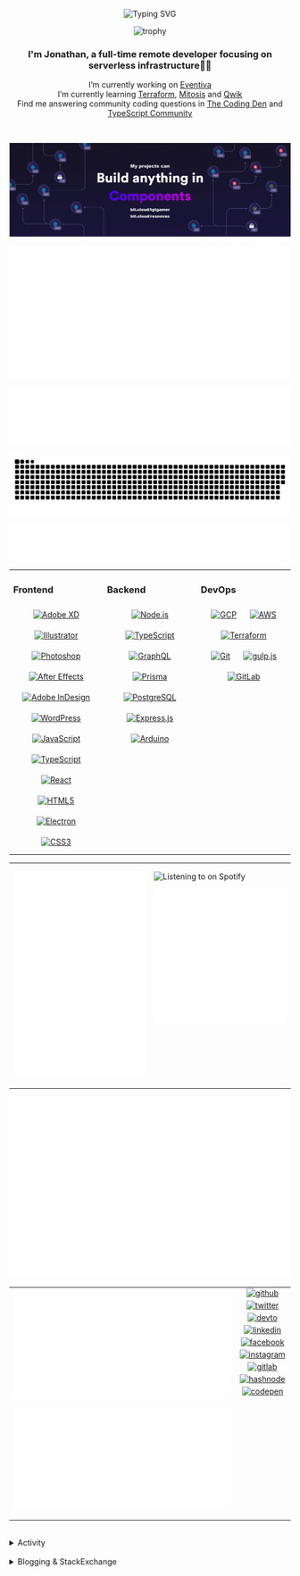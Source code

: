 <div align="center">

![Typing SVG](https://readme-typing-svg.demolab.com?font=Fira+Code&pause=1000&color=1AA9F7¢er=true&vCenter=true&width=275&lines=%3C+%F0%9F%91%8B+Hola%2C+World!+%3E;%3C+%F0%9F%91%8B+Hello%2C+World!+%3E;%3C+%F0%9F%91%8B+Bonjour%2C+World!+%3E;%3C+%F0%9F%91%8B+Welcome%2C+World+%3E)

</div>

<div align="center">

![trophy](https://github-profile-trophy.vercel.app/?username=tgtgamer&no-bg=true&no-frame=true&column=-1&margin-w=15)

</div>  
  
<div align="center">
  
###  I'm Jonathan, a full-time remote developer focusing on serverless infrastructure👨‍💻

I’m currently working on [Eventiva](https://github.com/eventiva/eventiva) </br>
I’m currently learning [Terraform](https://www.terraform.io/), [Mitosis](https://mitosis.builder.io/) and [Qwik](https://qwik.builder.io/) </br>
Find me answering community coding questions in [The Coding Den](https://discord.com/invite/code) and [TypeScript Community](https://discord.gg/typescript)

</div>
<br/>

<div align="center">

[![bit.cloud](./assets/Bit.cloud.png)](https://bit.cloud/tgtgamer)

</div>

<div align="center">

![Metrics](metrics/section-intro.svg)

</div>

<div align="center">

![Metrics](metrics/section-habbits.svg)

<picture>
  <source media="(prefers-color-scheme: dark)" srcset="games/github-snake-dark.svg" />
  <source media="(prefers-color-scheme: light)" srcset="games/github-snake.svg" />
  <img alt="github-snake" src="games/github-snake.svg" />
</picture>

![Metrics](metrics/section-languages.svg)

</div>

<table><tr><td valign="top" width="33%">

### Frontend

<div align="center">  
<a href="https://www.adobe.com/in/products/xd.html" target="_blank"><img style="margin: 10px" src="https://profilinator.rishav.dev/skills-assets/adobexd.png" alt="Adobe XD" height="50" /></a>  
<a href="https://www.adobe.com/in/products/illustrator.html" target="_blank"><img style="margin: 10px" src="https://profilinator.rishav.dev/skills-assets/adobe_illustrator-icon.svg" alt="Illustrator" height="50" /></a>  
<a href="https://www.adobe.com/in/products/photoshop.html" target="_blank"><img style="margin: 10px" src="https://profilinator.rishav.dev/skills-assets/photoshop-plain.svg" alt="Photoshop" height="50" /></a>  
<a href="https://www.adobe.com/in/products/aftereffects.html" target="_blank"><img style="margin: 10px" src="https://profilinator.rishav.dev/skills-assets/aftereffects.png" alt="After Effects" height="50" /></a>  
<a href="https://www.adobe.com/in/products/indesign.html" target="_blank"><img style="margin: 10px" src="https://profilinator.rishav.dev/skills-assets/adobeindesign.svg" alt="Adobe InDesign" height="50" /></a>  
<a href="https://wordpress.com/" target="_blank"><img style="margin: 10px" src="https://profilinator.rishav.dev/skills-assets/wordpress.png" alt="WordPress" height="50" /></a>  
<a href="https://www.javascript.com/" target="_blank"><img style="margin: 10px" src="https://profilinator.rishav.dev/skills-assets/javascript-original.svg" alt="JavaScript" height="50" /></a>  
<a href="https://www.typescriptlang.org/" target="_blank"><img style="margin: 10px" src="https://profilinator.rishav.dev/skills-assets/typescript-original.svg" alt="TypeScript" height="50" /></a>  
<a href="https://reactjs.org/" target="_blank"><img style="margin: 10px" src="https://profilinator.rishav.dev/skills-assets/react-original-wordmark.svg" alt="React" height="50" /></a>  
<a href="https://en.wikipedia.org/wiki/HTML5" target="_blank"><img style="margin: 10px" src="https://profilinator.rishav.dev/skills-assets/html5-original-wordmark.svg" alt="HTML5" height="50" /></a>  
<a href="https://www.electronjs.org/" target="_blank"><img style="margin: 10px" src="https://profilinator.rishav.dev/skills-assets/electron-original.svg" alt="Electron" height="50" /></a>  
<a href="https://www.w3schools.com/css/" target="_blank"><img style="margin: 10px" src="https://profilinator.rishav.dev/skills-assets/css3-original-wordmark.svg" alt="CSS3" height="50" /></a>  
</div>

</td><td valign="top" width="33%">

### Backend

<div align="center">  
<a href="https://nodejs.org/" target="_blank"><img style="margin: 10px" src="https://profilinator.rishav.dev/skills-assets/nodejs-original-wordmark.svg" alt="Node.js" height="50" /></a>  
<a href="https://www.typescriptlang.org/" target="_blank"><img style="margin: 10px" src="https://profilinator.rishav.dev/skills-assets/typescript-original.svg" alt="TypeScript" height="50" /></a>  
<a href="https://graphql.org/" target="_blank"><img style="margin: 10px" src="https://profilinator.rishav.dev/skills-assets/graphql.png" alt="GraphQL" height="50" /></a>  
<a href="https://www.prisma.io/" target="_blank"><img style="margin: 10px" src="https://profilinator.rishav.dev/skills-assets/prisma.png" alt="Prisma" height="50" /></a>  
<a href="https://www.postgresql.org/" target="_blank"><img style="margin: 10px" src="https://profilinator.rishav.dev/skills-assets/postgresql-original-wordmark.svg" alt="PostgreSQL" height="50" /></a>  
<a href="https://expressjs.com/" target="_blank"><img style="margin: 10px" src="https://profilinator.rishav.dev/skills-assets/express-original-wordmark.svg" alt="Express.js" height="50" /></a>  
<a href="https://www.arduino.cc/" target="_blank"><img style="margin: 10px" src="https://profilinator.rishav.dev/skills-assets/arduino.png" alt="Arduino" height="50" /></a>  
</div>

</td><td valign="top" width="33%">

### DevOps

<div align="center">  
<a href="https://cloud.google.com/" target="_blank"><img style="margin: 10px" src="https://profilinator.rishav.dev/skills-assets/google_cloud-icon.svg" alt="GCP" height="50" /></a>  
<a href="https://aws.amazon.com/" target="_blank"><img style="margin: 10px" src="https://profilinator.rishav.dev/skills-assets/amazonwebservices-original-wordmark.svg" alt="AWS" height="50" /></a>  
<a href="https://www.terraform.io/" target="_blank"><img style="margin: 10px" src="https://profilinator.rishav.dev/skills-assets/terraformio-icon.svg" alt="Terraform" height="50" /></a>  
<a href="https://github.com/" target="_blank"><img style="margin: 10px" src="https://profilinator.rishav.dev/skills-assets/git-scm-icon.svg" alt="Git" height="50" /></a>  
<a href="https://gulpjs.com/" target="_blank"><img style="margin: 10px" src="https://profilinator.rishav.dev/skills-assets/gulp-plain.svg" alt="gulp.js" height="50" /></a>  
<a href="https://about.gitlab.com/" target="_blank"><img style="margin: 10px" src="https://profilinator.rishav.dev/skills-assets/gitlab.svg" alt="GitLab" height="50" /></a>  
</div>

</td></tr></table>

<table style="border: none;"><tr style="border: none;"><td valign="top" width="50%" style="border: none;">

![Metrics](metrics/section-sponsors.svg)

</td><td valign="top" width="50%" style="border: none;">

![Listening to on Spotify](https://spotify-github-profile.vercel.app/api/view?uid=21xc6lko2t6sn466piiwtnhuq&cover_image=true&theme=novatorem&bar_color_cover=true)

![Metrics](metrics/section-leetcode.svg)

</td></tr></table>

![Metrics](metrics/section-achievements.svg)


<table style="border: none;"><tr style="border: none;"><td valign="top" width="80%" style="border: none;">

![Metrics](metrics/section-code.svg)

![Metrics](metrics/section-followup.svg)


</td><td valign="top" width="20%" style="border: none;">

<div align="center">

<a href="https://github.com/TGTGamer" target="_blank">
<img src=https://img.shields.io/badge/github-%2324292e.svg?&style=for-the-badge&logo=github&logoColor=white alt=github style="margin-bottom: 5px;" />
</a>

<a href="https://twitter.com/TGTGamer" target="_blank">
<img src=https://img.shields.io/badge/twitter-%2300acee.svg?&style=for-the-badge&logo=twitter&logoColor=white alt=twitter style="margin-bottom: 5px;" />
</a>

<a href="https://dev.to/TGTGamer" target="_blank">
<img src=https://img.shields.io/badge/dev.to-%2308090A.svg?&style=for-the-badge&logo=dev.to&logoColor=white alt=devto style="margin-bottom: 5px;" />
</a>

<a href="https://linkedin.com/in/tgtgamer" target="_blank">
<img src=https://img.shields.io/badge/linkedin-%231E77B5.svg?&style=for-the-badge&logo=linkedin&logoColor=white alt=linkedin style="margin-bottom: 5px;" />
</a>

<a href="https://www.facebook.com/jonathanstevens144" target="_blank">
<img src=https://img.shields.io/badge/facebook-%232E87FB.svg?&style=for-the-badge&logo=facebook&logoColor=white alt=facebook style="margin-bottom: 5px;" />
</a>

<a href="https://instagram.com/tgtgamer" target="_blank">
<img src=https://img.shields.io/badge/instagram-%23000000.svg?&style=for-the-badge&logo=instagram&logoColor=white alt=instagram style="margin-bottom: 5px;" />
</a>

<a href="https://gitlab.com/TGTGamer" target="_blank">
<img src=https://img.shields.io/badge/gitlab-330F63.svg?&style=for-the-badge&logo=gitlab&logoColor=white alt=gitlab style="margin-bottom: 5px;" />
</a>

<a href="https://hashnode.com/@TGTGamer" target="_blank">
<img src=https://img.shields.io/badge/hashnode-%232962FF.svg?&style=for-the-badge&logo=hashnode&logoColor=white alt=hashnode style="margin-bottom: 5px;" />
</a>

<a href="https://codepen.com/TGTGamer" target="_blank">
<img src=https://img.shields.io/badge/codepen-%23131417.svg?&style=for-the-badge&logo=codepen&logoColor=white alt=codepen style="margin-bottom: 5px;" />
</a>  
</div>

</td></tr></table>

<br/>

<details><summary> Activity </summary>
  
<table><tr><td valign="top" width="50%">

<!--START_SECTION:activity-->

1. 🗣 Commented on [#8261](https://github.com/teambit/bit/issues/8261#issuecomment-1853612965) in [teambit/bit](https://github.com/teambit/bit)
2. 🎉 Merged PR [#84](https://github.com/Eventiva/Eventiva/pull/84) in [Eventiva/Eventiva](https://github.com/Eventiva/Eventiva)
3. 🎉 Merged PR [#85](https://github.com/Eventiva/Eventiva/pull/85) in [Eventiva/Eventiva](https://github.com/Eventiva/Eventiva)
4. 🎉 Merged PR [#87](https://github.com/Eventiva/Eventiva/pull/87) in [Eventiva/Eventiva](https://github.com/Eventiva/Eventiva)
5. 🎉 Merged PR [#88](https://github.com/Eventiva/Eventiva/pull/88) in [Eventiva/Eventiva](https://github.com/Eventiva/Eventiva)
6. 💪 Opened PR [#88](https://github.com/Eventiva/Eventiva/pull/88) in [Eventiva/Eventiva](https://github.com/Eventiva/Eventiva)
7. 💪 Opened PR [#87](https://github.com/Eventiva/Eventiva/pull/87) in [Eventiva/Eventiva](https://github.com/Eventiva/Eventiva)
8. 🎉 Merged PR [#86](https://github.com/Eventiva/Eventiva/pull/86) in [Eventiva/Eventiva](https://github.com/Eventiva/Eventiva)
9. 💪 Opened PR [#85](https://github.com/Eventiva/Eventiva/pull/85) in [Eventiva/Eventiva](https://github.com/Eventiva/Eventiva)
10. ❌ Closed PR [#83](https://github.com/Eventiva/Eventiva/pull/83) in [Eventiva/Eventiva](https://github.com/Eventiva/Eventiva)
11. ❌ Closed PR [#82](https://github.com/Eventiva/Eventiva/pull/82) in [Eventiva/Eventiva](https://github.com/Eventiva/Eventiva)
12. ❌ Closed PR [#81](https://github.com/Eventiva/Eventiva/pull/81) in [Eventiva/Eventiva](https://github.com/Eventiva/Eventiva)
13. 🎉 Merged PR [#80](https://github.com/Eventiva/Eventiva/pull/80) in [Eventiva/Eventiva](https://github.com/Eventiva/Eventiva)
14. 🎉 Merged PR [#79](https://github.com/Eventiva/Eventiva/pull/79) in [Eventiva/Eventiva](https://github.com/Eventiva/Eventiva)
15. 💪 Opened PR [#80](https://github.com/Eventiva/Eventiva/pull/80) in [Eventiva/Eventiva](https://github.com/Eventiva/Eventiva)
16. 💪 Opened PR [#79](https://github.com/Eventiva/Eventiva/pull/79) in [Eventiva/Eventiva](https://github.com/Eventiva/Eventiva)
17. ❌ Closed PR [#78](https://github.com/Eventiva/Eventiva/pull/78) in [Eventiva/Eventiva](https://github.com/Eventiva/Eventiva)
18. ❌ Closed PR [#68](https://github.com/Eventiva/Eventiva/pull/68) in [Eventiva/Eventiva](https://github.com/Eventiva/Eventiva)
19. 🎉 Merged PR [#76](https://github.com/Eventiva/Eventiva/pull/76) in [Eventiva/Eventiva](https://github.com/Eventiva/Eventiva)
20. 🎉 Merged PR [#77](https://github.com/Eventiva/Eventiva/pull/77) in [Eventiva/Eventiva](https://github.com/Eventiva/Eventiva)
21. 💪 Opened PR [#76](https://github.com/Eventiva/Eventiva/pull/76) in [Eventiva/Eventiva](https://github.com/Eventiva/Eventiva)
22. ❌ Closed PR [#75](https://github.com/Eventiva/Eventiva/pull/75) in [Eventiva/Eventiva](https://github.com/Eventiva/Eventiva)
23. ❌ Closed PR [#74](https://github.com/Eventiva/Eventiva/pull/74) in [Eventiva/Eventiva](https://github.com/Eventiva/Eventiva)
24. 🎉 Merged PR [#72](https://github.com/Eventiva/Eventiva/pull/72) in [Eventiva/Eventiva](https://github.com/Eventiva/Eventiva)
25. ❌ Closed PR [#67](https://github.com/Eventiva/Eventiva/pull/67) in [Eventiva/Eventiva](https://github.com/Eventiva/Eventiva)
26. 🎉 Merged PR [#69](https://github.com/Eventiva/Eventiva/pull/69) in [Eventiva/Eventiva](https://github.com/Eventiva/Eventiva)
27. 🎉 Merged PR [#70](https://github.com/Eventiva/Eventiva/pull/70) in [Eventiva/Eventiva](https://github.com/Eventiva/Eventiva)
28. ❌ Closed PR [#71](https://github.com/Eventiva/Eventiva/pull/71) in [Eventiva/Eventiva](https://github.com/Eventiva/Eventiva)
29. 💪 Opened PR [#72](https://github.com/Eventiva/Eventiva/pull/72) in [Eventiva/Eventiva](https://github.com/Eventiva/Eventiva)
30. 💪 Opened PR [#69](https://github.com/Eventiva/Eventiva/pull/69) in [Eventiva/Eventiva](https://github.com/Eventiva/Eventiva)
31. 🗣 Commented on [#8263](https://github.com/teambit/bit/issues/8263#issuecomment-1852922973) in [teambit/bit](https://github.com/teambit/bit)
32. 🗣 Commented on [#8263](https://github.com/teambit/bit/issues/8263#issuecomment-1852918936) in [teambit/bit](https://github.com/teambit/bit)
33. 🗣 Commented on [#8263](https://github.com/teambit/bit/issues/8263#issuecomment-1852906311) in [teambit/bit](https://github.com/teambit/bit)
34. ❌ Closed PR [#39](https://github.com/Eventiva/Eventiva/pull/39) in [Eventiva/Eventiva](https://github.com/Eventiva/Eventiva)
<!--END_SECTION:activity-->

</td></tr></table></details>

<br/>

<details>
 <summary> Blogging & StackExchange </summary>
  
<!-- BLOG-POST-LIST:START -->
- [PDF-Lib - React Native - Embed Images - image.scaleToFit Error Thrown](https://stackoverflow.com/questions/75745732/pdf-lib-react-native-embed-images-image-scaletofit-error-thrown)
- [Tensorflow React - Error: modelWeightsID must be a number or number array when import](https://stackoverflow.com/questions/74309939/tensorflow-react-error-modelweightsid-must-be-a-number-or-number-array-when-i)
- [Answer by Jonathan Stevens for Fetch status on audio stream - HTTP Response](https://stackoverflow.com/questions/67752301/fetch-status-on-audio-stream-http-response/67757137#67757137)
- [Fetch status on audio stream - HTTP Response](https://stackoverflow.com/questions/67752301/fetch-status-on-audio-stream-http-response)
- [Github Actions detect author_association](https://stackoverflow.com/questions/63188674/github-actions-detect-author-association)
- [Answer by Jonathan Stevens for React styling - Overflow issues - Expo &amp; Electron single workflow](https://stackoverflow.com/questions/59939824/react-styling-overflow-issues-expo-electron-single-workflow/59941715#59941715)
- [React styling - Overflow issues - Expo &amp; Electron single workflow](https://stackoverflow.com/questions/59939824/react-styling-overflow-issues-expo-electron-single-workflow)
- [React WebkitAppRegion Warnings](https://stackoverflow.com/questions/59870837/react-webkitappregion-warnings)
- [Dialogflow &amp; Express -- Fulfilment](https://stackoverflow.com/questions/57964582/dialogflow-express-fulfilment)
- [Answer by Jonathan Stevens for SVG Changing specific colour - CSS &amp; JS](https://stackoverflow.com/questions/51461082/svg-changing-specific-colour-css-js/51467484#51467484)
- [SVG Changing specific colour - CSS &amp; JS](https://stackoverflow.com/questions/51461082/svg-changing-specific-colour-css-js)
- [Complex Wireframe to solid for use in Autodesk 2018](https://stackoverflow.com/questions/47948929/complex-wireframe-to-solid-for-use-in-autodesk-2018)
- [Cookie based Redirection using Javascript](https://stackoverflow.com/questions/47686107/cookie-based-redirection-using-javascript)
- [How to make the bot know if its messaged someone before? C# based SteamBot](https://stackoverflow.com/questions/44035406/how-to-make-the-bot-know-if-its-messaged-someone-before-c-sharp-based-steambot)
- [How to convert fs:path to variable](https://stackoverflow.com/questions/43879791/how-to-convert-fspath-to-variable)
<!-- BLOG-POST-LIST:END -->
  
</details>
<br />
